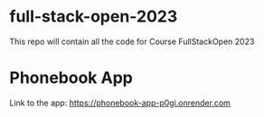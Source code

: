 # full-stack-open-2023
This repo will contain all the code for Course FullStackOpen 2023

# Phonebook App

Link to the app: https://phonebook-app-p0gi.onrender.com

